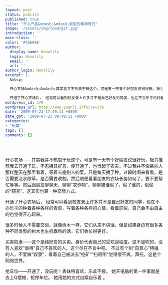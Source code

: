 ```yaml
---
layout: post
status: publish
published: true
title: "开心产品&mdash;&mdash;新型的精神寄托"
image: '/assets/img/load/git.jpg'
introduction: ''
main-class: ''
color: '#7D669E'
author:
  display_name: Honolily
  login: Honolily
  email: ''
  url: ''
author_login: Honolily
excerpt: |-
  &nbsp;

  开心农场&mdash;&mdash;其实我并不热衷于玩这个。可是有一天有个好朋友说很好玩，极力推荐我去开通了玩。不忍拂其好意，便开通了，也当起了农夫。不过我并不像某些人那样整天在那里看着，等着去偷别人的菜。只是每天播了种，过段时间来看看，是否需要浇水除草，是否需要收割。然后顺便看看朋友的农场长势如何了，要不要帮忙等等。然后跟朋友聊聊天，聊聊&ldquo;农作物&rdquo;，聊聊被谁偷了，偷了谁的，偷偷的&ldquo;窃喜&rdquo;。这其实也算一种交际方式。

  开通了开心农场后， 经常可以看到校友录上许多并不是自己好友的同学，也在不亦乐乎的种着各种各样的青菜，写着各种各样的心情，看着这
wordpress_id: 379
wordpress_url: http://www.yuanli.info/?p=379
date: '2009-07-23 17:49:11 +0800'
date_gmt: '2009-07-23 09:49:11 +0800'
categories:
- "短篇"
tags: []
comments: []
---
```

<p>&nbsp;</p>
<p>开心农场&mdash;&mdash;其实我并不热衷于玩这个。可是有一天有个好朋友说很好玩，极力推荐我去开通了玩。不忍拂其好意，便开通了，也当起了农夫。不过我并不像某些人那样整天在那里看着，等着去偷别人的菜。只是每天播了种，过段时间来看看，是否需要浇水除草，是否需要收割。然后顺便看看朋友的农场长势如何了，要不要帮忙等等。然后跟朋友聊聊天，聊聊&ldquo;农作物&rdquo;，聊聊被谁偷了，偷了谁的，偷偷的&ldquo;窃喜&rdquo;。这其实也算一种交际方式。</p>
<p>开通了开心农场后， 经常可以看到校友录上许多并不是自己好友的同学，也在不亦乐乎的种着各种各样的青菜，写着各种各样的心情，看着这<a id="more"></a><a id="more-379"></a>些，自己会不由自主的也觉得开心起来。</p>
<p>很多时候人不需要交谈，就像树木一样，它们从来不讲话，但是如果身边有很多各种不同类型的树木也生机盎然的话，它们会长得更好。</p>
<p>买卖奴隶&mdash;&mdash;这个是纯好友的买卖。身价代表自己的受欢迎程度。这不是吹的，没有人喜欢&ldquo;虐待&rdquo;自己不喜欢的人。这个尽在不言中吧。 不过有个别&ldquo;自尊心&rdquo;特强的人，不爱做&ldquo;奴隶&rdquo;，看着自己被派去&ldquo;挖矿&rdquo;&ldquo;扫厕所&rdquo;觉得很不爽。拜托，这是个网络世界。</p>
<p>抢车位&mdash;&mdash;开通了，没玩呢！表妹特喜欢，乐此不疲。 她开电脑的第一件事就是去上Q摆摊，抢停车位。 她用她的方式自娱自乐着 。</p>
